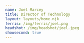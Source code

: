 ```yaml
---
name: Joel Marcey
title: Director of Technology
layout: layouts/home.njk
ferris: /img/ferris/joel.png
headshot: /img/headshot/joel.jpeg
showsecond: true
---
```

